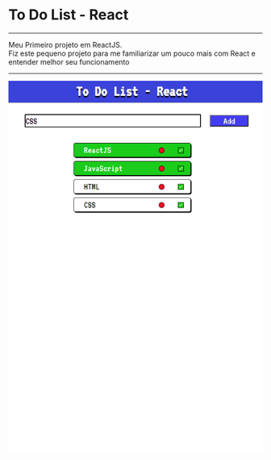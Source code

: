 # To Do List - React

***
Meu Primeiro projeto em ReactJS. <br>
Fiz este pequeno projeto para me familiarizar um pouco mais com React e entender melhor seu funcionamento
***
![preview](src/assets/img/preview.png)
